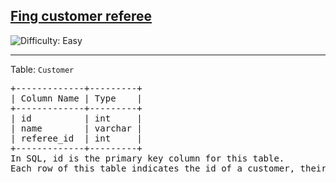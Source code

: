 <h2><a href="https://leetcode.com/problems/find-customer0referee">Fing customer referee</a></h2> <img src='https://img.shields.io/badge/Difficulty-Easy-green' alt='Difficulty: Easy' /><hr><p>Table: <code>Customer</code></p>
<pre>
+-------------+---------+
| Column Name | Type    |
+-------------+---------+
| id          | int     |
| name        | varchar |
| referee_id  | int     |
+-------------+---------+
In SQL, id is the primary key column for this table.
Each row of this table indicates the id of a customer, their name, and the id of the customer who referred them.
</pre>
